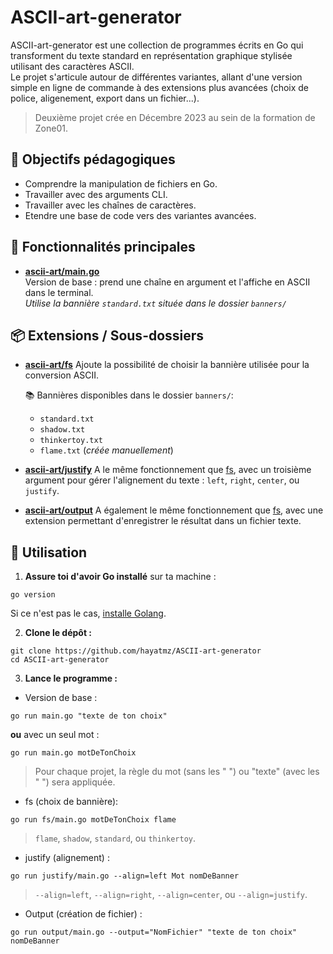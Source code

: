 # ASCII-art-generator
ASCII-art-generator est une collection de programmes écrits en Go qui transforment du texte standard en représentation graphique stylisée utilisant des caractères ASCII.<br>
Le projet s'articule autour de différentes variantes, allant d'une version simple en ligne de commande à des extensions plus avancées (choix de police, aligenement, export dans un fichier...).
>Deuxième projet crée en Décembre 2023 au sein de la formation de Zone01.

## 🎯 Objectifs pédagogiques
- Comprendre la manipulation de fichiers en Go.
- Travailler avec des arguments CLI.
- Travailler avec les chaînes de caractères.
- Etendre une base de code vers des variantes avancées.

## 🔧 Fonctionnalités principales

- **[ascii-art/main.go](./ascii-art/main.go)**<br>
Version de base : prend une chaîne en argument et l'affiche en ASCII dans le terminal.<br>
_Utilise la bannière ```standard.txt``` située dans le dossier ```banners/```_<br>

## 📦 Extensions / Sous-dossiers
- **[ascii-art/fs](./ascii-art/fs/main.go)**
Ajoute la possibilité de choisir la bannière utilisée pour la conversion ASCII.

    📚 Bannières disponibles dans le dossier ```banners/```:<br>
    - ```standard.txt```<br>
    - ```shadow.txt```<br>
    - ```thinkertoy.txt```<br>
    - ```flame.txt``` (_créée manuellement_)<br>

- **[ascii-art/justify](./ascii-art/justify/main.go)**
A le même fonctionnement que [fs](./ascii-art/fs/main.go), avec un troisième argument pour gérer l'alignement du texte : ```left```, ```right```, ```center```, ou ```justify```.

- **[ascii-art/output](./ascii-art/output/main.go)**
A également le même fonctionnement que [fs](./ascii-art/fs/main.go), avec une extension permettant d'enregistrer le résultat dans un fichier texte.

## 🚀 Utilisation

1. **Assure toi d'avoir Go installé** sur ta machine :<br>
```
go version
```
Si ce n'est pas le cas, [installe Golang](https://go.dev/doc/install).

2. **Clone le dépôt :**<br>
```
git clone https://github.com/hayatmz/ASCII-art-generator
cd ASCII-art-generator
```

3. **Lance le programme :**

- Version de base :
```
go run main.go "texte de ton choix"
```
**ou** avec un seul mot :<br>
```
go run main.go motDeTonChoix
```
> Pour chaque projet, la règle du mot (sans les "&nbsp;") ou "texte" (avec les "&nbsp;") sera appliquée.

- fs (choix de bannière):<br>
```
go run fs/main.go motDeTonChoix flame
```
> ```flame```, ```shadow```, ```standard```, ou ```thinkertoy```.

- justify (alignement) :<br>
```
go run justify/main.go --align=left Mot nomDeBanner
```
> ```--align=left```, ```--align=right```, ```--align=center```, ou ```--align=justify```.

- Output (création de fichier) :
```
go run output/main.go --output="NomFichier" "texte de ton choix" nomDeBanner
```